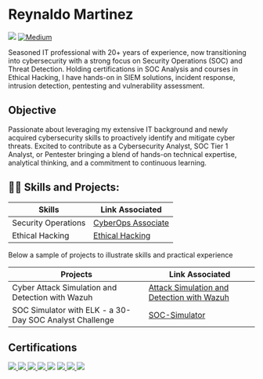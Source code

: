 # Reynaldo Martinez
<a href="https://www.linkedin.com/in/cyberey/"><img src="https://img.shields.io/badge/-LinkedIn-0072b1?&style=for-the-badge&logo=linkedin&logoColor=white" /></a>
[![Medium](https://img.shields.io/badge/Medium-12100E?style=for-the-badge&logo=medium&logoColor=white)](https://medium.com/@itramp12)

<!-- <h1>Hi, I'm Reynaldo! An IT professional, with a passion for cybersecurity, to create a safer community. -->

Seasoned IT professional with 20+ years of experience, now transitioning into cybersecurity with a strong focus on Security Operations (SOC) and Threat Detection. Holding certifications in SOC Analysis and courses in Ethical Hacking, I have hands-on in SIEM solutions, incident response, intrusion detection, pentesting and vulnerability assessment.

 ## Objective

Passionate about leveraging my extensive IT background and newly acquired cybersecurity skills to proactively identify and mitigate cyber threats. Excited to contribute as a Cybersecurity Analyst, SOC Tier 1 Analyst, or Pentester bringing a blend of hands-on technical expertise, analytical thinking, and a commitment to continuous learning.

<h2>👨‍💻 Skills and Projects:</h2>


| Skills                               | Link Associated           |
|-----------------------------------------------|----------------------------|
| Security Operations                           | [CyberOps Associate](https://www.credly.com/badges/9c869131-0e26-4f52-b167-3e52e427a464)|
| Ethical Hacking                               | [Ethical Hacking](https://www.credly.com/badges/afa277e5-ac94-42f4-93ba-ddfc9b76d029/linked_in_profile)|

Below a sample of projects to illustrate skills and practical experience

| Projects                              | Link Associated           |
|-----------------------------------------------|----------------------------|
| Cyber Attack Simulation and Detection with Wazuh       | [Attack Simulation and Detection with Wazuh](https://github.com/ReynaldoAMartinez/Attack-Simulation-and-Detection-with-Wazuh/tree/main)|
| SOC Simulator with ELK - a 30-Day SOC Analyst Challenge| [SOC-Simulator](https://github.com/ReynaldoAMartinez/SOC-Simulator)|

<!-- This is a comment in Markdown. It won't be visible on GitHub. -->
<!-- 
<h2>📺 Popular YouTube Videos</h2>

- [How to get into Cybersecurity Starting From Zero](https://www.youtube.com/watch?v=a83ASGn_V_s)
- [A Day in the Life of a Cybersecurity Anayst](https://www.youtube.com/watch?v=uHy3oM7NnoU)
- [How to Create a KeyLogger (C#)](https://www.youtube.com/watch?v=N-L9hklSlNk)
- [Ransomware Demonstration (C#)](https://www.youtube.com/watch?v=OfvdQeh79s0)
- [Is WGU Legit?](https://www.youtube.com/watch?v=E2MwRWxDBkA)
-->


<!--
**joshmadakor1/joshmadakor1** is a ✨ _special_ ✨ repository because its `README.md` (this file) appears on your GitHub profile.

Here are some ideas to get you started:

- 🔭 I’m currently working on ...
- 🌱 I’m currently learning ...
- 👯 I’m looking to collaborate on ...
- 🤔 I’m looking for help with ...
- 💬 Ask me about ...
- 📫 How to reach me: ...
- 😄 Pronouns: ...
- ⚡ Fun fact: ...
-->


## Certifications

<div>
<a href=https://www.credly.com/badges/0c769d83-11c1-4276-bb22-bfbe187b6a5d/linked_in_profile>
  <img src="https://img.shields.io/badge/-A%2B-FF0000?&style=for-the-badge&logo=CompTIA&logoColor=white" />
</a>
<a href=https://www.credly.com/badges/29fc38e5-d03f-4af5-9eda-2764d73b7fbf/public_url>
  <img src="https://img.shields.io/badge/-Security%2B-FF0000?&style=for-the-badge&logo=CompTIA&logoColor=white" />
</a>

<a href=https://www.credly.com/badges/4d66c967-be92-4c57-b125-f7d4336dec7e/public_url>
  <img src="https://img.shields.io/badge/-CySA%2B-FF0000?&style=for-the-badge&logo=CompTIA&logoColor=white" />
</a>

<a href=https://www.axelos.com/successful-candidates-register>
  <img src="https://img.shields.io/badge/-ITIL-4D4D4D?&style=for-the-badge&logo=CompTIA&logoColor=white" />
</a>

<img src="https://img.shields.io/badge/-Apple ACTC-800080?&style=for-the-badge&logoColor=white" />

<a href=https://cs.lpi.org/caf/Xamman/certification/verify/LPI000472310/l3vf5usn6h>
  <img src="https://img.shields.io/badge/-Linux-000080?&style=for-the-badge&logoColor=white" />
</a>
<a href=https://www.credly.com/badges/649b434b-d6db-4a18-adec-81fd4f2aa2f4/linked_in_profile>
  <img src="https://img.shields.io/badge/-ISC2 CC-2E8B57?&style=for-the-badge&logoColor=white" />
</a>
<a href=https://www.credly.com/badges/8a929ed7-0b8d-4c6b-b553-4b86e4c53b1f/linked_in_profile>
  <img src="https://img.shields.io/badge/-Cisco CyberOps-0073CF?&style=for-the-badge&logoColor=white" />
</a>
</div>




